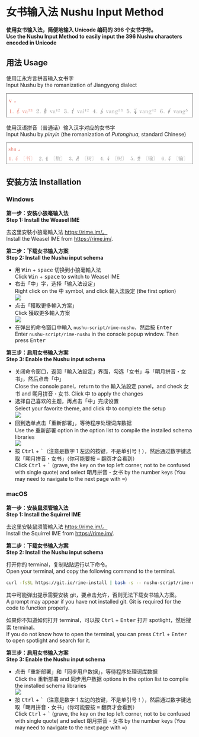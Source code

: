 # 女书输入法 Nushu Input Method

**使用女书输入法，简便地输入 Unicode 编码的 396 个女书字符。<br/>Use the Nushu Input Method to easily input the 396 Nushu characters encoded in Unicode**

## 用法 Usage

使用江永方言拼音输入女书字<br/>Input Nushu by the romanization of Jiangyong dialect

![](demo/weasel_nushu0.png)

使用汉语拼音（普通话）输入汉字对应的女书字<br/>Input Nushu by _pinyin_ (the romanization of _Putonghua_, standard Chinese)

![](demo/weasel_nushu1.png)

## 安装方法 Installation

### Windows

**第一步：安装小狼毫输入法<br/>Step 1: Install the Weasel IME**

去这里安裝小狼毫輸入法 https://rime.im/。<br/>Install the Weasel IME from https://rime.im/.

**第二步：下载女书输入方案<br/>Step 2: Install the Nushu input schema**

- 用 <kbd>Win</kbd> + <kbd>space</kbd> 切换到小狼毫輸入法<br/>Click <kbd>Win</kbd> + <kbd>space</kbd> to switch to Weasel IME
- 右击「中」字，选择「输入法设定」<br/>Right click on the 中 symbol, and click 輸入法設定 (the first option)<br/>![](https://camo.githubusercontent.com/b700793e415e8f08d4c30147dd394cf72ce38e5f/68747470733a2f2f692e696d6775722e636f6d2f5858484d5343432e706e67)
- 点击「獲取更多輸入方案」<br/>Click 獲取更多輸入方案<br/>![](https://camo.githubusercontent.com/d12fa6d13b7c2dd3236e64d226ded20bad4c447c/68747470733a2f2f692e696d6775722e636f6d2f657578684543562e706e67)
- 在弹出的命令窗口中輸入 `nushu-script/rime-nushu`，然后按 <kbd>Enter</kbd><br/>Enter `nushu-script/rime-nushu` in the console popup window. Then press <kbd>Enter</kbd>

**第三步：启用女书输入方案<br/>Step 3: Enable the Nushu input schema**

- 关闭命令窗口，返回「輸入法設定」界面，勾选「女书」与「朙月拼音・女书」，然后点击「中」<br/>Close the console panel，return to the 輸入法設定 panel，and check 女书 and 朙月拼音・女书. Click 中 to apply the changes
- 选择自己喜欢的主题，再点击「中」完成设置<br/>Select your favorite theme, and click 中 to complete the setup<br/>![](https://camo.githubusercontent.com/c0b75558270d2e15d87f737e0429dca6e875ae35/68747470733a2f2f692e696d6775722e636f6d2f354e6d476247332e706e67)
- 回到选单点击「重新部署」，等待程序处理词库数据<br/>Use the 重新部署 option in the option list to compile the installed schema libraries<br/>![](https://camo.githubusercontent.com/62e99adda2a400d874076d37ac9ddf8912e88726/68747470733a2f2f692e696d6775722e636f6d2f7a6b507964624c2e706e67)
- 按 <kbd>Ctrl</kbd> + <kbd>&#x60;</kbd>（注意是数字 1 左边的按键，不是单引号！），然后通过数字键选取「朙月拼音・女书」（你可能要按 <kbd>=</kbd> 翻页才会看到）<br/>Click <kbd>Ctrl</kbd> + <kbd>&#x60;</kbd> (grave, the key on the top left corner, not to be confused with single quote) and select 朙月拼音・女书 by the number keys (You may need to navigate to the next page with <kbd>=</kbd>)

### macOS

**第一步：安装鼠须管输入法<br/>Step 1: Install the Squirrel IME**

去这里安裝鼠须管輸入法 https://rime.im/。<br/>Install the Squirrel IME from https://rime.im/.

**第二步：下载女书输入方案<br/>Step 2: Install the Nushu input schema**

打开你的 terminal，复制粘贴运行以下命令。<br/>Open your terminal, and copy the following command to the terminal.

```sh
curl -fsSL https://git.io/rime-install | bash -s -- nushu-script/rime-nushu custom:set:config=default,key=installed_from,value=nushu-script/rime-nushu custom:add:schema=nushu custom:add:schema=luna_pinyin_nushu
```

其中可能弹出提示需要安装 git，要点击允许，否则无法下载女书输入方案。<br/>A prompt may appear if you have not installed git. Git is required for the code to function properly.

如果你不知道如何打开 terminal，可以按 <kbd>Ctrl</kbd> + <kbd>Enter</kbd> 打开 spotlight，然后搜索 terminal。<br/>If you do not know how to open the terminal, you can press <kbd>Ctrl</kbd> + <kbd>Enter</kbd> to open spotlight and search for it.

**第三步：启用女书输入方案<br/>Step 3: Enable the Nushu input schema**

- 点击「重新部署」和「同步用户数据」，等待程序处理词库数据<br/>Click the 重新部署 and 同步用户数据 options in the option list to compile the installed schema libraries<br/>![](https://camo.githubusercontent.com/a45aaa3f55651ed9c24d0cf644a67e88baff5fe3/68747470733a2f2f692e696d6775722e636f6d2f366139435331522e6a7067)
- 按 <kbd>Ctrl</kbd> + <kbd>&#x60;</kbd>（注意是数字 1 左边的按键，不是单引号！），然后通过数字键选取「朙月拼音・女书」（你可能要按 <kbd>=</kbd> 翻页才会看到）<br/>Click <kbd>Ctrl</kbd> + <kbd>&#x60;</kbd> (grave, the key on the top left corner, not to be confused with single quote) and select 朙月拼音・女书 by the number keys (You may need to navigate to the next page with <kbd>=</kbd>)
